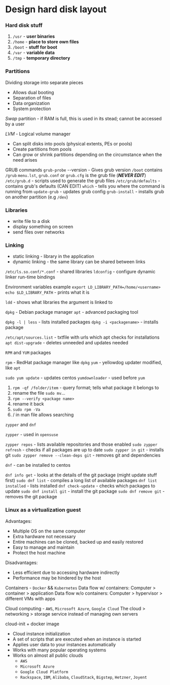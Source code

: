 # Design hard disk layout

### Hard disk stuff

1. `/usr` - **user binaries**
1. `/home` - **place to store own files**
1. `/boot` - **stuff for boot**
1. `/var` - **variable data**
1. `/tmp` - **temporary directory**

### Partitions

Dividing storage into separate pieces
- Allows dual booting
- Separation of files
- Data organization
- System protection

*Swap* partition - if RAM is full, this is used in its stead; cannot be accessed by a user

*LVM* - Logical volume manager
- Can split disks into pools (physical extents, PEs or pools)
- Create partitions from pools
- Can grow or shrink partitions depending on the circumstance when the need arises

GRUB commands
`grub-probe` --version - Gives grub version
`/boot` contains `/grub`
`menu.lst`, `grub.conf` or `grub.cfg` is the grub file (***NEVER EDIT***)
`/etc/grub.d` - scripts used to generate the grub files
`/etc/grub/defaults` - contains grub's defaults (CAN EDIT)
`which` - tells you where the command is running from
`update-grub` - updates grub config
`grub-install` - installs grub on another partition (e.g `/dev`)

### Libraries
  - write file to a disk
  - display something on screen
  - send files over networks

### Linking
  - static linking - library in the application
  - dynamic linking - the same library can be shared between links

`/etc/ls.so.conf/*.conf` - shared libraries
`ldconfig` - configure dynamic linker run-time bindings

Environment variables example
`export LD_LIBRARY_PATH=/home/<username>`
`echo $LD_LIBRARY_PATH` - prints what it is

`ldd` - shows what libraries the argument is linked to

`dpkg` - Debian package manager
`apt` - advanced packaging tool

`dpkg -l | less` - lists installed packages
`dpkg -i <packagename>` - installs package

`/etc/apt/sources.list` - txtfile with urls which apt checks for installations
`apt dist-upgrade` - deletes unneeded and updates needed

`RPM` and `YUM` packages

`rpm` - RedHat package manager like `dpkg`
`yum` - yellowdog updater modified, like `apt`

`sudo yum update` - updates centos
`yumdownloader` - used before `yum`

1. `rpm -qf /folder/item` - query format; tells what package it belongs to
1. rename the file `sudo mv`...
1. `rpm --verify <package name>`
1. rename it back
1. `sudo rpm -Va`
1. / in man file allows searching

`zypper` and `dnf`

`zypper` - used in `opensuse`

`zypper repos` - lists available repositories and those enabled
`sudo zypper refresh` - checks if all packages are up to date
`sudo zypper in git` - installs git
`sudo zypper remove --clean-deps git` - removes git and dependencies

`dnf` - can be installed to centos

`dnf info get` - looks at the details of the git package (might update stuff first)
`sudo dnf list` - compiles a long list of available packages
`dnf list installed` - lists installed
`dnf check-update` - checks which packages to update
`sudo dnf install git` - install the git package
`sudo dnf remove git` - removes the git package

### Linux as a virtualization guest

Advantages:
  - Multiple OS on the same computer
  - Extra hardware not necessary
  - Entire machines can be cloned, backed up and easily restored
  - Easy to manage and maintain
  - Protect the host machine

Disadvantages:
  - Less efficient due to accessing hardware indirectly
  - Performance may be hindered by the host

Containers - `Docker` && `Kubernetes`
Data flow w/ containers: Computer > container > application
Data flow w/o containers: Computer > hypervisor > different VMs with apps

Cloud computing - `AWS`, `Microsoft Azure`, `Google Cloud`
The cloud > networking > storage service instead of managing own servers

cloud-init + docker image
+ Cloud instance initialization
+ A set of scripts that are executed when an instance is started
+ Applies user data to your instances automatically
+ Works with many popular operating systems
+ Works on almost all public clouds
	- `AWS`
	- `Microsoft Azure`
	- `Google Cloud Platform`
	- `Rackspace`, `IBM`, `Alibaba`, `CloudStack`, `Bigstep`, `Hetzner`, `Joyent`
